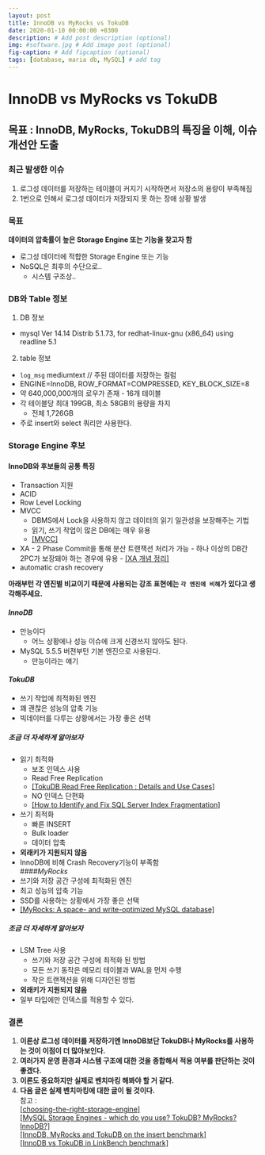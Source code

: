 ```yaml
---
layout: post
title: InnoDB vs MyRocks vs TokuDB
date: 2020-01-10 00:00:00 +0300
description: # Add post description (optional)
img: #software.jpg # Add image post (optional)
fig-caption: # Add figcaption (optional)
tags: [database, maria db, MySQL] # add tag
---
```


# InnoDB vs MyRocks vs TokuDB
## 목표 : InnoDB, MyRocks, TokuDB의 특징을 이해, 이슈 개선안 도출 
### 최근 발생한 이슈    
1. 로그성 데이터를 저장하는 테이블이 커지기 시작하면서 저장소의 용량이 부족해짐  
2. 1번으로 인해서 로그성 데이터가 저장되지 못 하는 장애 상황 발생  

### 목표
**데이터의 압축률이 높은 Storage Engine 또는 기능을 찾고자 함**  
  - 로그성 데이터에 적합한 Storage Engine 또는 기능
  - NoSQL은 최후의 수단으로..
    - 시스템  구조상..  
  
### DB와 Table 정보
1. DB 정보
  - mysql  Ver 14.14 Distrib 5.1.73, for redhat-linux-gnu (x86_64) using readline 5.1  
2. table 정보
  - `log_msg` mediumtext // 주된 데이터를 저장하는 컬럼
  -  ENGINE=InnoDB, ROW_FORMAT=COMPRESSED, KEY_BLOCK_SIZE=8
  -  약 640,000,000개의 로우가 존재
    - 16개 테이블
  - 각 테이블당 최대 199GB, 최소 58GB의 용량을 차지  
    - 전체 1,726GB
  - 주로 insert와 select 쿼리만 사용한다.  
### Storage Engine 후보
#### InnoDB와 후보들의 공통 특징
  - Transaction 지원
  - ACID
  - Row Level Locking
  - MVCC 
    - DBMS에서 Lock을 사용하지 않고 데이터의 읽기 일관성을 보장해주는 기법
    - 읽기, 쓰기 작업이 많은 DB에는 매우 유용
    - [[MVCC]](https://mysqldba.tistory.com/335)
  -  XA 
    - 2 Phase Commit을 통해 분산 트랜잭션 처리가 가능
    - 하나 이상의 DB간 2PC가 보장돼야 하는 경우에 유용
    - [[XA 개념 정리]](https://heni.tistory.com/10)
  - automatic crash recovery
   
**아래부턴 각 엔진별 비교이기 때문에 사용되는 강조 표현에는 `각 엔진에 비해`가 있다고 생각해주세요.**  
#### _InnoDB_  
  - 만능이다
    - 어느 상황에나 성능 이슈에 크게 신경쓰지 않아도 된다.
  - MySQL 5.5.5 버젼부턴 기본 엔진으로 사용된다.
    - 만능이라는 얘기  
#### _TokuDB_
  - 쓰기 작업에 최적화된 엔진  
  - 꽤 괜찮은 성능의 압축 기능  
  - 빅데이터를 다루는 상황에서는 가장 좋은 선택      
##### 조금 더 자세하게 알아보자
  - 읽기 최적화
    - 보조 인덱스 사용
    - Read Free Replication
    - [[TokuDB Read Free Replication : Details and Use Cases]](https://www.percona.com/blog/2014/09/25/tokudb-read-free-replication-details-and-use-cases/)
    - NO 인덱스 단편화
    - [[How to Identify and Fix SQL Server Index Fragmentation]](https://logicalread.com/2015/10/30/fix-sql-server-index-fragmentation-mc11/#.XikYQsj7SUl)
  - 쓰기 최적화
    - 빠른 INSERT
    - Bulk loader
    - 데이터 압축
  - **외래키가 지원되지 않음**
  - InnoDB에 비해 Crash Recovery기능이 부족함  
####_MyRocks_
  - 쓰기와 저장 공간 구성에 최적화된 엔진
  - 최고 성능의 압축 기능
  - SSD를 사용하는 상황에서 가장 좋은 선택
  - [[MyRocks: A space- and write-optimized MySQL database]](https://engineering.fb.com/core-data/myrocks-a-space-and-write-optimized-mysql-database/)  
##### 조금 더 자세하게 알아보자
  - LSM Tree 사용
    - 쓰기와 저장 공간 구성에 최적화 된 방법
    - 모든 쓰기 동작은 메모리 테이블과 WAL을 먼저 수행
    - 작은 트랜잭션을 위해 디자인된 방법
  - **외래키가 지원되지 않음**
  - 일부 타입에만 인덱스를 적용할 수 있다.  
### **결론**
1. **이론상 로그성 데이터를 저장하기엔 InnoDB보단 TokuDB나 MyRocks를 사용하는 것이 이점이 더 많아보인다.**  
2. **여러가지 운영 환경과 시스템 구조에 대한 것을 종합해서 적용 여부를 판단하는 것이 좋겠다.**    
3. **이론도 중요하지만 실제로 벤치마킹 해봐야 할 거 같다.**  
4. **다음 글은 실제 벤치마킹에 대한 글이 될 것이다.**  
참고 :   
[[choosing-the-right-storage-engine]](https://mariadb.com/kb/en/choosing-the-right-storage-engine/)  
[[MySQL Storage Engines - which do you use? TokuDB? MyRocks? InnoDB?]](https://www.slideshare.net/SvetaSmirnova/mysql-storage-engines-which-do-you-use-tokudb-myrocks-innodb)    
[[InnoDB, MyRocks and TokuDB on the insert benchmark]](http://smalldatum.blogspot.com/2017/05/innodb-myrocks-and-tokudb-on-insert.html)  
[[InnoDB vs TokuDB in LinkBench benchmark]](https://www.percona.com/blog/2015/07/24/innodb-vs-tokudb-in-linkbench-benchmark/)  
